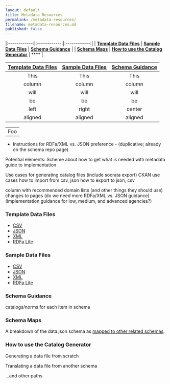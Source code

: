 ```yaml
---
layout: default
title: Metadata Resources
permalink: /metadata-resources/
filename: metadata-resources.md
published: false
---
```



|:------------:|:------------:|:------------:|
| **[Template Data Files](http://project-open-data.github.com/metadata-resources/#template)** | **[Sample Data Files](http://project-open-data.github.com/metadata-resources/#sample)** | **[Schema Guidance](http://project-open-data.github.com/metadata-resources/#guidance)** |
| **[Schema Maps](http://project-open-data.github.com/metadata-resources/#maps)** | **[How to use the Catalog Generator](http://project-open-data.github.com/metadata-resources/#generator)** | **** |

| [Template Data Files](http://project-open-data.github.com/metadata-resources/#template) | [Sample Data Files](http://project-open-data.github.com/metadata-resources/#sample) | [Schema Guidance](http://project-open-data.github.com/metadata-resources/#guidance) |
|:------------:|:------------:|:------------:|
| This       |        This |     This     |
| column     |      column |    column    |
| will       |        will |     will     |
| be         |          be |      be      |
| left       |       right |    center    |
| aligned    |     aligned |   aligned    |


<table>
    <tr>
        <td>Foo</td>
    </tr>
</table>


* Instructions for RDFa/XML vs. JSON preference - (duplicative; already on the schema repo page)

Potential elements:
Scheme about how to get what is needed with metadata
guide to implementation

Use cases for generating catalog files (include socrata export)
CKAN use cases
how to import from csv, json
how to export to json, csv

column with recommended domain lists (and other things they should use)
changes to pages 
(do we need more RDFa/XML vs. JSON guidance)
(implementation guidance for low, medium, and advanced agencies?)



### Template Data Files<a id="template"></a>
* [CSV]()
* [JSON]()
* [XML]()
* [RDFa Lite]()


### Sample Data Files<a id="sample"></a>
* [CSV]()
* [JSON]()
* [XML]()
* [RDFa Lite]()

### Schema Guidance<a id="guidance"></a>

catalogs/norms for each item in schema

### Schema Maps<a id="maps"></a>

A breakdown of the data.json schema as [mapped to other related schemas]().  

### How to use the Catalog Generator<a id="generator"></a>

Generating a data file from scratch

Translating a data file from another schema

 ...and other paths